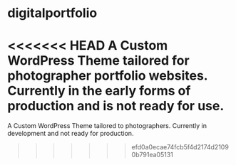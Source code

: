 # digitalportfolio
<<<<<<< HEAD
A Custom WordPress Theme tailored for photographer portfolio websites.  Currently in the early forms of production and is not ready for use.
=======
A Custom WordPress Theme tailored to photographers.  Currently in development and not ready for production.
>>>>>>> efd0a0ecae74fcb5f4d2174d21090b791ea05131
